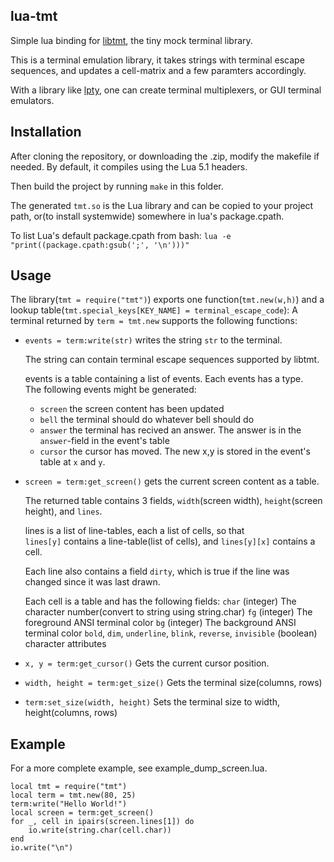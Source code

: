 lua-tmt
-------

Simple lua binding for [libtmt](https://github.com/deadpixi/libtmt), the tiny mock terminal library.

This is a terminal emulation library, it takes strings with terminal escape sequences, and updates a cell-matrix and a few paramters accordingly.

With a library like [lpty](http://tset.de/lpty/index.html), one can create terminal multiplexers, or GUI terminal emulators.  



Installation
------------

After cloning the repository, or downloading the .zip, modify the makefile if needed. By default, it compiles using the Lua 5.1 headers.

Then build the project by running `make` in this folder.

The generated `tmt.so` is the Lua library and can be copied to your project path, or(to install systemwide) somewhere in lua's package.cpath.

To list Lua's default package.cpath from bash: `lua -e "print((package.cpath:gsub(';', '\n')))"`



Usage
-----

The library(`tmt = require("tmt")`) exports one function(`tmt.new(w,h)`) and a lookup table(`tmt.special_keys[KEY_NAME] = terminal_escape_code`):
A terminal returned by `term = tmt.new` supports the following functions:  


* `events = term:write(str)` writes the string `str` to the terminal.

   The string can contain terminal escape sequences supported by libtmt.

   events is a table containing a list of events. Each events has a type.  
   The following events might be generated:

   * `screen` the screen content has been updated
   * `bell` the terminal should do whatever bell should do
   * `answer` the terminal has recived an answer. The answer is in the `answer`-field in the event's table
   * `cursor` the cursor has moved. The new x,y is stored in the event's table at `x` and `y`.


* `screen = term:get_screen()` gets the current screen content as a table.

   The returned table contains 3 fields, `width`(screen width), `height`(screen height), and `lines`.

   lines is a list of line-tables, each a list of cells, so that  
   `lines[y]` contains a line-table(list of cells), and
   `lines[y][x]` contains a cell.

   Each line also contains a field `dirty`, which is true if the line was changed since it was last drawn.

   Each cell is a table and has the following fields:
   `char` (integer) The character number(convert to string using string.char)
   `fg` (integer) The foreground ANSI terminal color
   `bg` (integer) The background ANSI terminal color
   `bold`, `dim`, `underline`, `blink`, `reverse`, `invisible` (boolean) character attributes


* `x, y = term:get_cursor()` Gets the current cursor position.


* `width, height = term:get_size()` Gets the terminal size(columns, rows)


* `term:set_size(width, height)` Sets the terminal size to width, height(columns, rows)



Example
-------

For a more complete example, see example_dump_screen.lua.


```
local tmt = require("tmt")
local term = tmt.new(80, 25)
term:write("Hello World!")
local screen = term:get_screen()
for _, cell in ipairs(screen.lines[1]) do
	io.write(string.char(cell.char))
end
io.write("\n")
```
